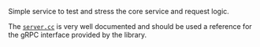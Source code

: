 Simple service to test and stress the core service and request logic.

The [`server.cc`](examples/01_Basic_GRPC/server.cc) is very well documented and
should be used a reference for the gRPC interface provided by the library.


